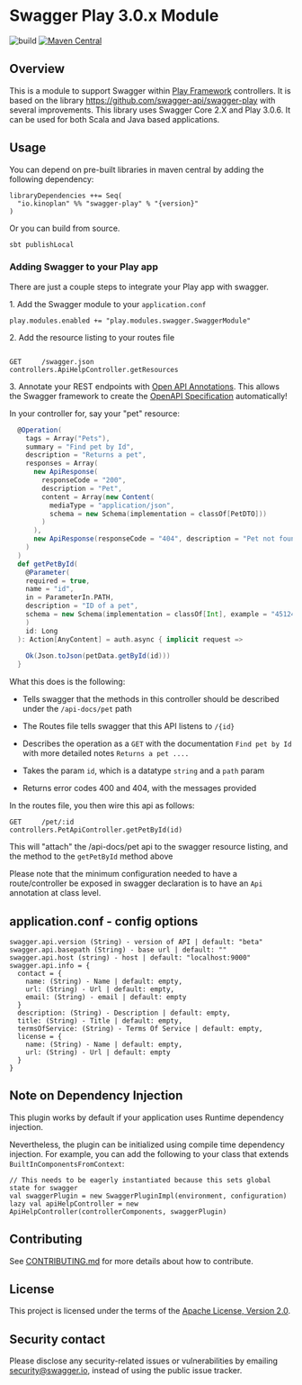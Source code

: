 # Swagger Play 3.0.x Module

![build](https://github.com/kinoplan/swagger-play/workflows/build/badge.svg)
[![Maven Central](https://img.shields.io/maven-central/v/io.kinoplan/swagger-play_2.13.svg?label=Maven%20Central)](https://search.maven.org/search?q=g:%22io.kinoplan%22%20AND%20a:%22swagger-play_2.13%22)

## Overview

This is a module to support Swagger within [Play Framework](http://www.playframework.org) controllers. It is based on the library https://github.com/swagger-api/swagger-play with several improvements. This library uses Swagger Core 2.X and Play 3.0.6. It can be used for both Scala and Java based applications.

## Usage

You can depend on pre-built libraries in maven central by adding the following dependency:

```
libraryDependencies ++= Seq(
  "io.kinoplan" %% "swagger-play" % "{version}"
)
```

Or you can build from source.

```
sbt publishLocal
```

### Adding Swagger to your Play app

There are just a couple steps to integrate your Play app with swagger.

1\. Add the Swagger module to your `application.conf`
 
```
play.modules.enabled += "play.modules.swagger.SwaggerModule"
```
 
2\. Add the resource listing to your routes file

```

GET     /swagger.json           controllers.ApiHelpController.getResources

```

3\. Annotate your REST endpoints with [Open API Annotations](https://github.com/swagger-api/swagger-core/wiki/Swagger-2.X---Annotations#open-api-specification-annotations). This allows the Swagger framework to create the [OpenAPI Specification](https://github.com/OAI/OpenAPI-Specification/blob/master/README.md) automatically!

In your controller for, say your "pet" resource:

```scala
  @Operation(
    tags = Array("Pets"),
    summary = "Find pet by Id",
    description = "Returns a pet",
    responses = Array(
      new ApiResponse(
        responseCode = "200",
        description = "Pet",
        content = Array(new Content(
          mediaType = "application/json",
          schema = new Schema(implementation = classOf[PetDTO]))
        )
      ),
      new ApiResponse(responseCode = "404", description = "Pet not found")
    )
  )
  def getPetById(
    @Parameter(
    required = true,
    name = "id",
    in = ParameterIn.PATH,
    description = "ID of a pet",
    schema = new Schema(implementation = classOf[Int], example = "45124")
    )
    id: Long
  ): Action[AnyContent] = auth.async { implicit request =>
  
    Ok(Json.toJson(petData.getById(id)))  
  }
```

What this does is the following:

* Tells swagger that the methods in this controller should be described under the `/api-docs/pet` path

* The Routes file tells swagger that this API listens to `/{id}`

* Describes the operation as a `GET` with the documentation `Find pet by Id` with more detailed notes `Returns a pet ....`

* Takes the param `id`, which is a datatype `string` and a `path` param

* Returns error codes 400 and 404, with the messages provided

In the routes file, you then wire this api as follows:

```
GET     /pet/:id                 controllers.PetApiController.getPetById(id)
```

This will "attach" the /api-docs/pet api to the swagger resource listing, and the method to the `getPetById` method above

Please note that the minimum configuration needed to have a route/controller be exposed in swagger declaration is to have an `Api` annotation at class level.


## application.conf - config options
```
swagger.api.version (String) - version of API | default: "beta"
swagger.api.basepath (String) - base url | default: ""
swagger.api.host (string) - host | default: "localhost:9000"
swagger.api.info = {
  contact = {
    name: (String) - Name | default: empty,
    url: (String) - Url | default: empty,
    email: (String) - email | default: empty
  }
  description: (String) - Description | default: empty,
  title: (String) - Title | default: empty,
  termsOfService: (String) - Terms Of Service | default: empty,
  license = {
    name: (String) - Name | default: empty,
    url: (String) - Url | default: empty
  }
}
```

## Note on Dependency Injection
This plugin works by default if your application uses Runtime dependency injection.

Nevertheless, the plugin can be initialized using compile time dependency injection. For example, you can add the following to your class that extends `BuiltInComponentsFromContext`:
```
// This needs to be eagerly instantiated because this sets global state for swagger
val swaggerPlugin = new SwaggerPluginImpl(environment, configuration)
lazy val apiHelpController = new ApiHelpController(controllerComponents, swaggerPlugin)
```

## Contributing

See [CONTRIBUTING.md](/CONTRIBUTING.md) for more details about how to contribute.

## License

This project is licensed under the terms of the [Apache License, Version 2.0](/LICENSE).

## Security contact

Please disclose any security-related issues or vulnerabilities by emailing [security@swagger.io](mailto:security@swagger.io), instead of using the public issue tracker.
